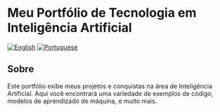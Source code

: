 # Meu Portfólio de Tecnologia em Inteligência Artificial

[![English](https://img.shields.io/badge/Language-English-blue)](https://en.wikipedia.org/wiki/English)
[![Portuguese](https://img.shields.io/badge/Idioma-Português-brightgreen)](https://pt.wikipedia.org/wiki/Portugu%C3%AAs)

## Sobre

Este portfólio exibe meus projetos e conquistas na área de Inteligência Artificial. Aqui você encontrará uma variedade de exemplos de código, modelos de aprendizado de máquina, e muito mais.
